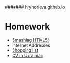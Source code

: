 ####### hryhorieva.github.io

# Homework

* [Smashing HTML5!](https://hryhorieva.github.io/L1-homework/L1_homework.html)
* [Internet Addresses](https://hryhorieva.github.io/L2-homework-ia/homework_ia_intro.html)
* [Shopping list](https://hryhorieva.github.io/shopping-list/homework_shoppinglist.html)
* [CV in Ukrainian](https://hryhorieva.github.io/cv/homework_cv_ukr.html)
